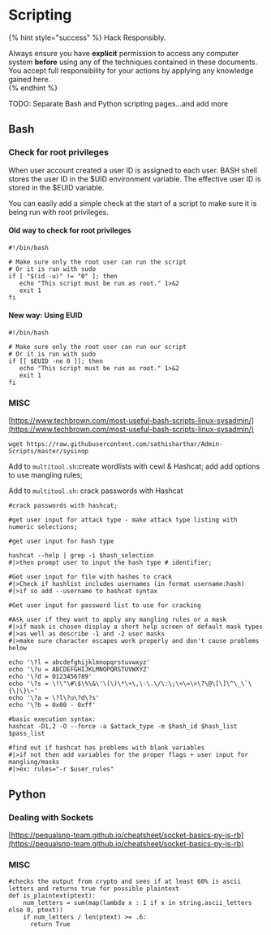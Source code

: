 # Scripting

{% hint style="success" %}
Hack Responsibly.

Always ensure you have **explicit** permission to access any computer system **before** using any of the techniques contained in these documents.  You accept full responsibility for your actions by applying any knowledge gained here.  
{% endhint %}

TODO: Separate Bash and Python scripting pages...and add more

## Bash

### Check for root privileges

When user account created a user ID is assigned to each user. BASH shell stores the user ID in the $UID environment variable. The effective user ID is stored in the $EUID variable. 

You can easily add a simple check at the start of a script to make sure it is being run with root privileges.

#### Old way to check for root privileges

```text
#!/bin/bash

# Make sure only the root user can run the script
# Or it is run with sudo
if [ "$(id -u)" != "0" ]; then
   echo "This script must be run as root." 1>&2
   exit 1
fi
```

#### New way: Using EUID

```text
#!/bin/bash

# Make sure only the root user can run our script
# Or it is run with sudo
if [[ $EUID -ne 0 ]]; then
   echo "This script must be run as root." 1>&2
   exit 1
fi
```

### MISC

[https://www.techbrown.com/most-useful-bash-scripts-linux-sysadmin/](https://www.techbrown.com/most-useful-bash-scripts-linux-sysadmin/)

```text
wget https://raw.githubusercontent.com/sathisharthar/Admin-Scripts/master/sysinop
```

Add to `multitool.sh`:create wordlists with cewl & Hashcat; add add options to use mangling rules; 

Add to `multitool.sh`: crack passwords with Hashcat

```text
#crack passwords with hashcat; 

#get user input for attack type - make attack type listing with numeric selections;

#get user input for hash type 

hashcat --help | grep -i $hash_selection 
#|>then prompt user to input the hash type # identifier; 

#Get user input for file with hashes to crack
#|>Check if hashlist includes usernames (in format username:hash)
#|>if so add --username to hashcat syntax

#Get user input for password list to use for cracking

#Ask user if they want to apply any mangling rules or a mask
#|>if mask is chosen display a short help screen of default mask types
#|>as well as describe -1 and -2 user masks
#|>make sure character escapes work properly and don't cause problems below

echo '\?l = abcdefghijklmnopqrstuvwxyz'
echo '\?u = ABCDEFGHIJKLMNOPQRSTUVWXYZ'
echo '\?d = 0123456789'
echo '\?s = \!\"\#\$\%\&\'\(\)\*\+\,\-\.\/\:\;\<\=\>\?\@\[\]\^\_\`\{\|\}\~'
echo '\?a = \?l\?u\?d\?s'
echo '\?b = 0x00 - 0xff'

#basic execution syntax: 
hashcat -D1,2 -O --force -a $attack_type -m $hash_id $hash_list $pass_list

#find out if hashcat has problems with blank variables
#|>if not then add variables for the proper flags + user input for mangling/masks
#|>ex: rules="-r $user_rules"
```



## Python

### Dealing with Sockets

[https://pequalsnp-team.github.io/cheatsheet/socket-basics-py-js-rb](https://pequalsnp-team.github.io/cheatsheet/socket-basics-py-js-rb)

### MISC

```text
#checks the output from crypto and sees if at least 60% is ascii letters and returns true for possible plaintext
def is_plaintext(ptext):
    num_letters = sum(map(lambda x : 1 if x in string.ascii_letters else 0, ptext))
    if num_letters / len(ptext) >= .6:
      return True
```

